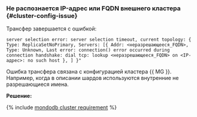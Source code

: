 ### Не распознается IP-адрес или FQDN внешнего кластера {#cluster-config-issue}

Трансфер завершается с ошибкой:

```text
server selection error: server selection timeout, current topology: { Type: ReplicaSetNoPrimary, Servers: [{ Addr: <неразрешающееся_FQDN>, Type: Unknown, Last error: connection() error occurred during connection handshake: dial tcp: lookup <неразрешающееся_FQDN> on <IP-адрес>: no such host }, ] }"
```

Ошибка трансфера связана с конфигурацией кластера {{ MG }}. Например, когда в описании шардов используются внутренние не разрешающиеся имена.

**Решение:** 

{% include [mondodb cluster requirement](../../../data-transfer/mongodb-cluster-requirement.md) %}

